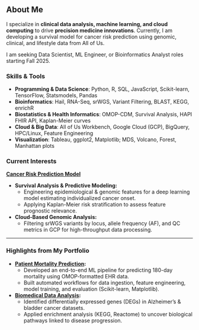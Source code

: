 
## About Me  
I specialize in **clinical data analysis, machine learning, and cloud computing** to drive **precision medicine innovations**. Currently, I am developing a survival model for cancer risk prediction using genomic, clinical, and lifestyle data from All of Us.  

I am seeking Data Scientist, ML Engineer, or Bioinformatics Analyst roles starting Fall 2025.

### Skills & Tools  
- **Programming & Data Science**: Python, R, SQL, JavaScript, Scikit-learn, TensorFlow, Statsmodels, Pandas
- **Bioinformatics**: Hail, RNA-Seq, srWGS, Variant Filtering, BLAST, KEGG, enrichR
- **Biostatistics & Health Informatics**: OMOP-CDM, Survival Analysis, HAPI FHIR API, Kaplan-Meier curves
- **Cloud & Big Data**: All of Us Workbench, Google Cloud (GCP), BigQuery, HPC/Linux, Feature Engineering
- **Visualization**: Tableau, ggplot2, Matplotlib; MDS, Volcano, Forest, Manhattan plots



### Current Interests  
**[Cancer Risk Prediction Model](https://github.com/natalierellis/CancerRiskPrediction)**  
- **Survival Analysis & Predictive Modeling:**  
  - Engineering epidemiological & genomic features for a deep learning model estimating individualized cancer onset.  
  - Applying Kaplan-Meier risk stratification to assess feature prognostic relevance.  
- **Cloud-Based Genomic Analysis:**  
  - Filtering srWGS variants by locus, allele frequency (AF), and QC metrics in GCP for high-throughput data processing.   

---  
### Highlights from My Portfolio  
- **[Patient Mortality Prediction](https://github.com/natalierellis/HIDS-Portfolio/tree/main/Patient_Mortality_Prediction):**
  - Developed an end-to-end ML pipeline for predicting 180-day mortality using OMOP-formatted EHR data.  
  - Built automated workflows for data ingestion, feature engineering, model training, and evaluation (Scikit-learn, Matplotlib).  
- **[Biomedical Data Analysis](https://github.com/natalierellis/HIDS-Portfolio/tree/main/Comparative_Genomics_Pipelines):**
  - Identified differentially expressed genes (DEGs) in Alzheimer’s & bladder cancer datasets.  
  - Applied enrichment analysis (KEGG, Reactome) to uncover biological pathways linked to disease progression.

